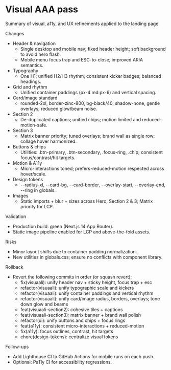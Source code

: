 # Visual AAA pass

Summary of visual, a11y, and UX refinements applied to the landing page.

Changes
- Header & navigation
  - Single desktop and mobile nav; fixed header height; soft background to avoid hero flash.
  - Mobile menu focus trap and ESC-to-close; improved ARIA semantics.
- Typography
  - One H1; unified H2/H3 rhythm; consistent kicker badges; balanced headings.
- Grid and rhythm
  - Unified container paddings (px-4 md:px-6) and vertical spacing.
- Card/image standard
  - rounded-2xl, border-zinc-800, bg-black/40, shadow-none, gentle overlays; reduced glow/beam noise.
- Section 2
  - De-duplicated captions; unified chips; motion limited and reduced-motion-safe.
- Section 3
  - Matrix banner priority; tuned overlays; brand wall as single row; collage hover harmonized.
- Buttons & chips
  - Utilities: .btn-primary, .btn-secondary, .focus-ring, .chip; consistent focus/contrast/hit targets.
- Motion & A11y
  - Micro-interactions toned; prefers-reduced-motion respected across hover/scale.
- Design tokens
  - --radius-xl, --card-bg, --card-border, --overlay-start, --overlay-end, --ring in globals.
- Images
  - Static imports + blur + sizes across Hero, Section 2 & 3; Matrix priority for LCP.

Validation
- Production build: green (Next.js 14 App Router).
- Static image pipeline enabled for LCP and above-the-fold assets.

Risks
- Minor layout shifts due to container padding normalization.
- New utilities in globals.css; ensure no conflicts with component library.

Rollback
- Revert the following commits in order (or squash revert):
  - fix(visuaali): unify header nav + sticky height, focus trap + esc
  - refactor(visuaali): unify typographic scale and kickers
  - refactor(visuaali): unify container paddings and vertical rhythm
  - refactor(visuaali): unify card/image radius, borders, overlays; tone down glow and beams
  - feat(visuaali-section2): cohesive tiles + captions
  - feat(visuaali-section3): matrix banner + brand wall polish
  - refactor(ui): unify buttons and chips + focus rings
  - feat(a11y): consistent micro-interactions + reduced-motion
  - fix(a11y): focus outlines, contrast, hit targets
  - chore(design-tokens): centralize visual tokens

Follow-ups
- Add Lighthouse CI to GitHub Actions for mobile runs on each push.
- Optional: Pa11y CI for accessibility regressions.
